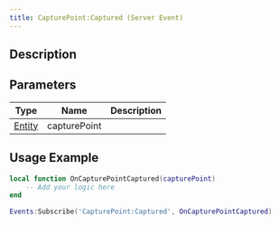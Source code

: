 ```yaml
---
title: CapturePoint:Captured (Server Event)
---
```

## Description

## Parameters

| Type                                  | Name         | Description |
| ------------------------------------- | ------------ | ----------- |
| [Entity](/vext/ref/cls/shr/entity) | capturePoint |             |

## Usage Example

``` lua
local function OnCapturePointCaptured(capturePoint)
    -- Add your logic here
end

Events:Subscribe('CapturePoint:Captured', OnCapturePointCaptured)
```
